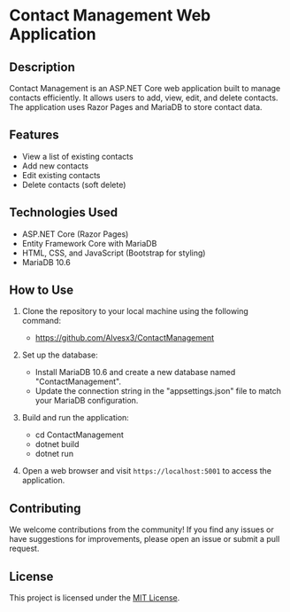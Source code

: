 # Contact Management Web Application

## Description

Contact Management is an ASP.NET Core web application built to manage contacts efficiently. It allows users to add, view, edit, and delete contacts. The application uses Razor Pages and MariaDB to store contact data.

## Features

- View a list of existing contacts
- Add new contacts
- Edit existing contacts
- Delete contacts (soft delete)

## Technologies Used

- ASP.NET Core (Razor Pages)
- Entity Framework Core with MariaDB
- HTML, CSS, and JavaScript (Bootstrap for styling)
- MariaDB 10.6

## How to Use

1. Clone the repository to your local machine using the following command:
    - https://github.com/Alvesx3/ContactManagement
2. Set up the database:
    - Install MariaDB 10.6 and create a new database named "ContactManagement".
    - Update the connection string in the "appsettings.json" file to match your MariaDB configuration.

3. Build and run the application:
    - cd ContactManagement
    - dotnet build
    - dotnet run
  
4. Open a web browser and visit `https://localhost:5001` to access the application.

## Contributing

We welcome contributions from the community! If you find any issues or have suggestions for improvements, please open an issue or submit a pull request.

## License

This project is licensed under the [MIT License](/LICENSE).
